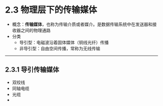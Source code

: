 # 2.3 物理层下的传输媒体

* 概念：**传输媒体**，也称为传输介质或者媒介。是数据传输系统中在发送器和接收器之间的物理通路
* 分类
  * 导引型：电磁波沿着固体媒体（铜线光纤）传播
  * 非导引型：自由空间传播，常称为无线传输

---
## 2.3.1 导引传输媒体

* 双绞线
* 同轴电缆
* 光缆
* 



